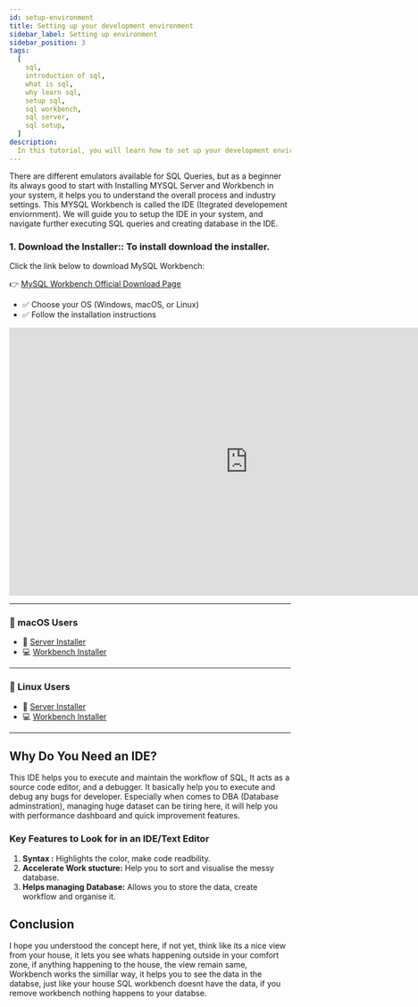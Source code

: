 ```yaml
---
id: setup-environment
title: Setting up your development environment
sidebar_label: Setting up environment
sidebar_position: 3
tags:
  [
    sql,
    introduction of sql,
    what is sql,
    why learn sql,
    setup sql,
    sql workbench,
    sql server,
    sql setup,
  ]
description:
  In this tutorial, you will learn how to set up your development environment for HTML development.
---
```


There are different emulators available for SQL Queries, but as a beginner its always good to start
with Installing MYSQL Server and Workbench in your system, it helps you to understand the overall
process and industry settings. This MYSQL Workbench is called the IDE (Itegrated developement
enviornment). We will guide you to setup the IDE in your system, and navigate further executing SQL
queries and creating database in the IDE.

### **1. Download the Installer:**: To install download the installer.

Click the link below to download MySQL Workbench:

👉 [MySQL Workbench Official Download Page](https://dev.mysql.com/downloads/workbench/)

- ✅ Choose your OS (Windows, macOS, or Linux)
- ✅ Follow the installation instructions

<iframe width="853" height="480" src="https://www.youtube.com/embed/u96rVINbAUI" title="How To Install MySQL (Server and Workbench)" frameborder="0" allow="accelerometer; autoplay; clipboard-write; encrypted-media; gyroscope; picture-in-picture; web-share" referrerpolicy="strict-origin-when-cross-origin" allowfullscreen></iframe>

---

### 🍎 macOS Users

- 💾 [Server Installer](http://bit.ly/2PU2IZU)
- 💻 [Workbench Installer](http://bit.ly/2B2xiZ2)

---

### 🐧 Linux Users

- 💾 [Server Installer](http://bit.ly/2DijNpJ)
- 💻 [Workbench Installer](http://bit.ly/2B153d8)

---

## Why Do You Need an IDE?

This IDE helps you to execute and maintain the workflow of SQL, It acts as a source code editor, and
a debugger. It basically help you to execute and debug any bugs for developer. Especially when comes
to DBA (Database adminstration), managing huge dataset can be tiring here, it will help you with
performance dashboard and quick improvement features.

### Key Features to Look for in an IDE/Text Editor

1. **Syntax :** Highlights the color, make code readbility.
2. **Accelerate Work stucture:** Help you to sort and visualise the messy database.
3. **Helps managing Database:** Allows you to store the data, create workflow and organise it.

## Conclusion

I hope you understood the concept here, if not yet, think like its a nice view from your house, it
lets you see whats happening outside in your comfort zone, if anything happening to the house, the
view remain same, Workbench works the simillar way, it helps you to see the data in the databse,
just like your house SQL workbench doesnt have the data, if you remove workbench nothing happens to
your databse.

<GiscusComments/>
